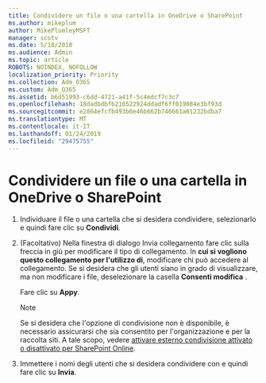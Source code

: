 ```yaml
---
title: Condividere un file o una cartella in OneDrive o SharePoint
ms.author: mikeplum
author: MikePlumleyMSFT
manager: scotv
ms.date: 5/18/2018
ms.audience: Admin
ms.topic: article
ROBOTS: NOINDEX, NOFOLLOW
localization_priority: Priority
ms.collection: Adm_O365
ms.custom: Adm_O365
ms.assetid: b6d51993-c6dd-4721-a41f-5c4edcf7c3c7
ms.openlocfilehash: 18dadbdbfb216522924ddadf6ff019084e3bf93d
ms.sourcegitcommit: e2864efcfb493b6e46b662b746661a61232bdba7
ms.translationtype: MT
ms.contentlocale: it-IT
ms.lasthandoff: 01/24/2019
ms.locfileid: "29475755"
---
```

# <a name="share-a-file-or-folder-in-onedrive-or-sharepoint"></a>Condividere un file o una cartella in OneDrive o SharePoint

1. Individuare il file o una cartella che si desidera condividere, selezionarlo e quindi fare clic su **Condividi**.
    
2. (Facoltativo) Nella finestra di dialogo Invia collegamento fare clic sulla freccia in giù per modificare il tipo di collegamento. In **cui si vogliono questo collegamento per l'utilizzo di**, modificare chi può accedere al collegamento. Se si desidera che gli utenti siano in grado di visualizzare, ma non modificare i file, deselezionare la casella **Consenti modifica** . 
    
    Fare clic su **Appy**.
    
    > [!NOTE]
    > Se si desidera che l'opzione di condivisione non è disponibile, è necessario assicurarsi che sia consentito per l'organizzazione e per la raccolta siti. A tale scopo, vedere [attivare esterno condivisione attivato o disattivato per SharePoint Online](https://go.microsoft.com/fwlink/?linkid=866426). 
  
3. Immettere i nomi degli utenti che si desidera condividere con e quindi fare clic su **Invia**.
    

